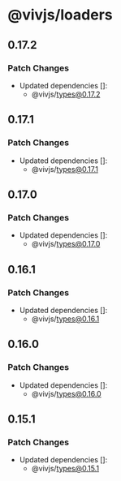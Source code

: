 # @vivjs/loaders

## 0.17.2

### Patch Changes

- Updated dependencies []:
  - @vivjs/types@0.17.2

## 0.17.1

### Patch Changes

- Updated dependencies []:
  - @vivjs/types@0.17.1

## 0.17.0

### Patch Changes

- Updated dependencies []:
  - @vivjs/types@0.17.0

## 0.16.1

### Patch Changes

- Updated dependencies []:
  - @vivjs/types@0.16.1

## 0.16.0

### Patch Changes

- Updated dependencies []:
  - @vivjs/types@0.16.0

## 0.15.1

### Patch Changes

- Updated dependencies []:
  - @vivjs/types@0.15.1
